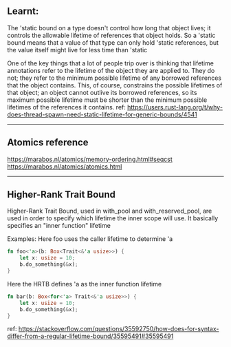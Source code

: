 
## Learnt:

The 'static bound on a type doesn't control how long that object lives; it controls the allowable lifetime of references that object holds.
So a 'static bound means that a value of that type can only hold 'static references, but the value itself might live for less time than 'static

One of the key things that a lot of people trip over is thinking that lifetime annotations refer to the lifetime of the object they are applied to.  They do not; they refer to the minimum possible lifetime of any borrowed references that the object contains. This, of course, constrains the possible lifetimes of that object; an object cannot outlive its borrowed references, so its maximum possible lifetime must be shorter than the minimum possible lifetimes of the references it contains.
ref: https://users.rust-lang.org/t/why-does-thread-spawn-need-static-lifetime-for-generic-bounds/4541

---

## Atomics reference

https://marabos.nl/atomics/memory-ordering.html#seqcst
https://marabos.nl/atomics/atomics.html

---

## Higher-Rank Trait Bound

Higher-Rank Trait Bound, used in with_pool and with_reserved_pool, are used in order to specify which lifetime
the inner scope will use.
It basically specifies an "inner function" lifetime

Examples:
Here foo uses the caller lifetime to determine 'a
```rust
fn foo<'a>(b: Box<Trait<&'a usize>>) {
    let x: usize = 10;
    b.do_something(&x);
}
```

Here the HRTB defines 'a as the inner function lifetime
```rust
fn bar(b: Box<for<'a> Trait<&'a usize>>) {
    let x: usize = 10;
    b.do_something(&x);
}
```

ref: https://stackoverflow.com/questions/35592750/how-does-for-syntax-differ-from-a-regular-lifetime-bound/35595491#35595491